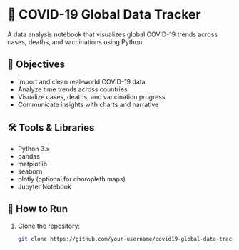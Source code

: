 # 🧠 COVID-19 Global Data Tracker

A data analysis notebook that visualizes global COVID-19 trends across cases, deaths, and vaccinations using Python.

## 📌 Objectives

- Import and clean real-world COVID-19 data
- Analyze time trends across countries
- Visualize cases, deaths, and vaccination progress
- Communicate insights with charts and narrative

## 🛠️ Tools & Libraries

- Python 3.x
- pandas
- matplotlib
- seaborn
- plotly (optional for choropleth maps)
- Jupyter Notebook

## 🚀 How to Run

1. Clone the repository:
   ```bash
   git clone https://github.com/your-username/covid19-global-data-tracker.git
